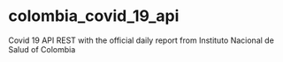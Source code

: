 # colombia_covid_19_api
Covid 19 API REST with the official daily report from Instituto Nacional de Salud of Colombia
